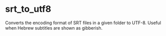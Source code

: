# srt_to_utf8
Converts the encoding format of SRT files in a given folder to UTF-8. Useful when Hebrew subtitles are shown as gibberish. 
